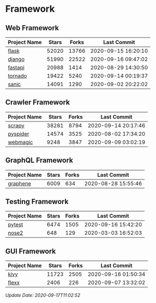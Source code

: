 # Framework

## Web Framework

| Project Name | Stars | Forks | Last Commit |
| ------------ | ----- | ----- | ----------- |
| [flask](https://github.com/pallets/flask) | 52020 | 13766 | 2020-09-15 16:20:10 |
| [django](https://github.com/django/django) | 51990 | 22522 | 2020-09-16 09:47:02 |
| [fastapi](https://github.com/tiangolo/fastapi) | 20988 | 1414 | 2020-08-29 14:30:50 |
| [tornado](https://github.com/tornadoweb/tornado) | 19422 | 5240 | 2020-09-14 00:19:37 |
| [sanic](https://github.com/huge-success/sanic) | 14091 | 1290 | 2020-09-02 20:22:02 |

## Crawler Framework

| Project Name | Stars | Forks | Last Commit |
| ------------ | ----- | ----- | ----------- |
| [scrapy](https://github.com/scrapy/scrapy) | 38281 | 8794 | 2020-09-14 20:17:46 |
| [pyspider](https://github.com/binux/pyspider) | 14574 | 3525 | 2020-08-02 17:34:20 |
| [webmagic](https://github.com/code4craft/webmagic) | 9248 | 3847 | 2020-09-09 03:02:19 |

## GraphQL Framework

| Project Name | Stars | Forks | Last Commit |
| ------------ | ----- | ----- | ----------- |
| [graphene](https://github.com/graphql-python/graphene) | 6009 | 634 | 2020-08-28 15:55:46 |

## Testing Framework

| Project Name | Stars | Forks | Last Commit |
| ------------ | ----- | ----- | ----------- |
| [pytest](https://github.com/pytest-dev/pytest) | 6474 | 1505 | 2020-09-16 15:42:20 |
| [nose2](https://github.com/nose-devs/nose2) | 648 | 129 | 2020-03-03 16:52:03 |

## GUI Framework

| Project Name | Stars | Forks | Last Commit |
| ------------ | ----- | ----- | ----------- |
| [kivy](https://github.com/kivy/kivy) | 11723 | 2505 | 2020-09-16 01:50:34 |
| [flexx](https://github.com/flexxui/flexx) | 2406 | 226 | 2020-09-07 13:32:02 |

*Update Date: 2020-09-17T11:02:52*
